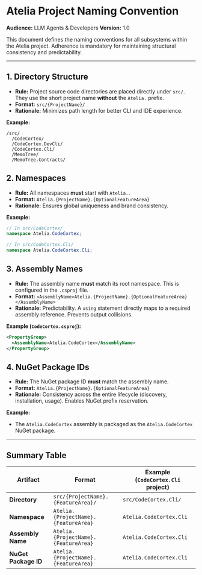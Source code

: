 # Atelia Project Naming Convention

**Audience:** LLM Agents & Developers
**Version:** 1.0

This document defines the naming conventions for all subsystems within the Atelia project. Adherence is mandatory for maintaining structural consistency and predictability.

---

## 1. Directory Structure

- **Rule:** Project source code directories are placed directly under `src/`. They use the short project name **without** the `Atelia.` prefix.
- **Format:** `src/{ProjectName}/`
- **Rationale:** Minimizes path length for better CLI and IDE experience.

**Example:**
```
/src/
  /CodeCortex/
  /CodeCortex.DevCli/
  /CodeCortex.Cli/
  /MemoTree/
  /MemoTree.Contracts/
```

## 2. Namespaces

- **Rule:** All namespaces **must** start with `Atelia.`.
- **Format:** `Atelia.{ProjectName}.{OptionalFeatureArea}`
- **Rationale:** Ensures global uniqueness and brand consistency.

**Example:**
```csharp
// In src/CodeCortex/
namespace Atelia.CodeCortex;

// In src/CodeCortex.Cli/
namespace Atelia.CodeCortex.Cli;
```

## 3. Assembly Names

- **Rule:** The assembly name **must** match its root namespace. This is configured in the `.csproj` file.
- **Format:** `<AssemblyName>Atelia.{ProjectName}.{OptionalFeatureArea}</AssemblyName>`
- **Rationale:** Predictability. A `using` statement directly maps to a required assembly reference. Prevents output collisions.

**Example (`CodeCortex.csproj`):**
```xml
<PropertyGroup>
  <AssemblyName>Atelia.CodeCortex</AssemblyName>
</PropertyGroup>
```

## 4. NuGet Package IDs

- **Rule:** The NuGet package ID **must** match the assembly name.
- **Format:** `Atelia.{ProjectName}.{OptionalFeatureArea}`
- **Rationale:** Consistency across the entire lifecycle (discovery, installation, usage). Enables NuGet prefix reservation.

**Example:**
- The `Atelia.CodeCortex` assembly is packaged as the `Atelia.CodeCortex` NuGet package.

---

## Summary Table

| Artifact             | Format                                     | Example (`CodeCortex.Cli` project)      |
|----------------------|--------------------------------------------|-----------------------------------------|
| **Directory**        | `src/{ProjectName}.{FeatureArea}/`         | `src/CodeCortex.Cli/`                   |
| **Namespace**        | `Atelia.{ProjectName}.{FeatureArea}`       | `Atelia.CodeCortex.Cli`                 |
| **Assembly Name**    | `Atelia.{ProjectName}.{FeatureArea}`       | `Atelia.CodeCortex.Cli`                 |
| **NuGet Package ID** | `Atelia.{ProjectName}.{FeatureArea}`       | `Atelia.CodeCortex.Cli`                 |
